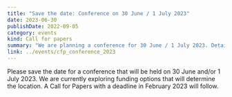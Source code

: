 ```yaml
---
title: "Save the date: Conference on 30 June / 1 July 2023"
date: 2023-06-30
publishDate: 2022-09-05
category: events
kind: Call for papers
summary: "We are planning a conference for 30 June / 1 July 2023. Details TBC."
link: ../events/cfp_conference_2023
---
```


Please save the date for a conference that will be held on 30 June and/or 1 July 2023. We are currently exploring funding options that will determine the location. A Call for Papers with a deadline in February 2023 will follow.
